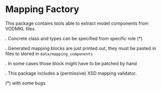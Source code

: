 # Mapping Factory

This package contains tools able to extract model components from VODMKL files.

. Concrete class and types can be specified from specific role (*)

. Generated mapping blocks are just printed out, they must be pasted in files to stored in `data/mapping_components`

. In some cases those block might have to be patched by hand

. This package includes a (permissive) XSD mapping validator.

(*) with some bugs